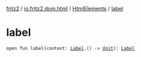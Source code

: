 [fritz2](../../index.md) / [io.fritz2.dom.html](../index.md) / [HtmlElements](index.md) / [label](./label.md)

# label

`open fun label(content: `[`Label`](../-label/index.md)`.() -> `[`Unit`](https://kotlinlang.org/api/latest/jvm/stdlib/kotlin/-unit/index.html)`): `[`Label`](../-label/index.md)